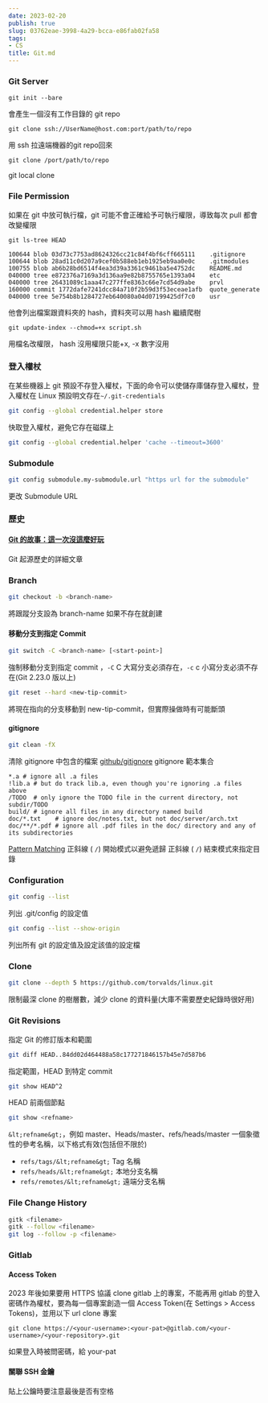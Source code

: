 ```yaml
---
date: 2023-02-20
publish: true
slug: 03762eae-3998-4a29-bcca-e86fab02fa58
tags:
- CS
title: Git.md
---
```

### Git Server

```
git init --bare
```

會產生一個沒有工作目錄的 git repo

```
git clone ssh://UserName@host.com:port/path/to/repo
```

用 ssh 拉遠端機器的git repo回來

```
git clone /port/path/to/repo
```

git local clone

### File Permission

如果在 git 中放可執行檔，git 可能不會正確給予可執行權限，導致每次 pull 都會改變權限

```
git ls-tree HEAD
```

```
100644 blob 03d73c7753ad8624326cc21c84f4bf6cff665111    .gitignore
100644 blob 28ad11c0d207a9cef0b588eb1eb1925eb9aa0e0c    .gitmodules
100755 blob ab6b28bd6514f4ea3d39a3361c9461ba5e4752dc    README.md
040000 tree e872376a7169a3d136aa9e82b8755765e1393a04    etc
040000 tree 26431089c1aaa47c277ffe8363c66e7cd54d9abe    prvl
160000 commit 1772dafe7241dcc84a710f2b59d3f53eceae1afb  quote_generate
040000 tree 5e754b8b1284727eb640080a04d07199425df7c0    usr
```

他會列出檔案跟資料夾的 hash，資料夾可以用 hash 繼續爬樹

```
git update-index --chmod=+x script.sh
```

用檔名改權限， hash 沒用權限只能+x, -x 數字沒用

### 登入權杖

在某些機器上 git 預設不存登入權杖，下面的命令可以使儲存庫儲存登入權杖，登入權杖在 Linux 預設明文存在`~/.git-credentials`

```bash
git config --global credential.helper store
```

快取登入權杖，避免它存在磁碟上

```bash
git config --global credential.helper 'cache --timeout=3600'
```

### Submodule

```bash
git config submodule.my-submodule.url "https url for the submodule"
```

更改 Submodule URL

### 歷史

#### [Git 的故事：這一次沒這麼好玩](https://blog.brachiosoft.com/posts/git/)

Git 起源歷史的詳細文章

### Branch

```bash
git checkout -b <branch-name>
```

將跟蹤分支設為 branch-name 如果不存在就創建

#### 移動分支到指定 Commit

```bash
git switch -C <branch-name> [<start-point>]
```

強制移動分支到指定 commit ，`-C` C 大寫分支必須存在，`-c` c 小寫分支必須不存在(Git 2.23.0 版以上)

```bash
git reset --hard <new-tip-commit>
```

將現在指向的分支移動到 new-tip-commit，但實際操做時有可能斷頭

#### gitignore

```sh
git clean -fX
```

清除 gitignore 中包含的檔案
[github/gitignore](https://github.com/github/gitignore) gitignore 範本集合

```
*.a # ignore all .a files
!lib.a # but do track lib.a, even though you're ignoring .a files above
/TODO  # only ignore the TODO file in the current directory, not subdir/TODO
build/ # ignore all files in any directory named build
doc/*.txt    # ignore doc/notes.txt, but not doc/server/arch.txt
doc/**/*.pdf # ignore all .pdf files in the doc/ directory and any of its subdirectories
```

[Pattern Matching](https://www.gnu.org/software/bash/manual/html_node/Pattern-Matching.html)
正斜線 ( `/`) 開始模式以避免遞歸
正斜線 ( `/`) 結束模式來指定目錄

### Configuration

```sh
git config --list
```

列出 .git/config 的設定值

```sh
git config --list --show-origin
```

列出所有 git 的設定值及設定該值的設定檔

### Clone

```sh
git clone --depth 5 https://github.com/torvalds/linux.git
```

限制最深 clone 的樹層數，減少 clone 的資料量(大庫不需要歷史紀錄時很好用)

### Git Revisions

指定 Git 的修訂版本和範圍

```sh
git diff HEAD..84dd02d464488a58c177271846157b45e7d587b6 
```

指定範圍，HEAD 到特定 commit

```sh
git show HEAD^2
```

HEAD 前兩個節點

```sh
git show <refname>
```

`&lt;refname&gt;`，例如 master、Heads/master、refs/heads/master
一個象徵性的參考名稱，以下格式有效(包括但不限於)

- `refs/tags/&lt;refname&gt;` Tag 名稱
- `refs/heads/&lt;refname&gt;` 本地分支名稱
- `refs/remotes/&lt;refname&gt;`  遠端分支名稱

### File Change History

```sh
gitk <filename>
gitk --follow <filename>
git log --follow -p <filename>
```

### Gitlab

#### Access Token

2023 年後如果要用 HTTPS  協議 clone gitlab 上的專案，不能再用 gitlab 的登入密碼作為權杖，要為每一個專案創造一個 Access Token(在 Settings > Access Tokens)，並用以下 url clone 專案

```
git clone https://<your-username>:<your-pat>@gitlab.com/<your-username>/<your-repository>.git
```

如果登入時被問密碼，給 your-pat

#### 關聯 SSH 金鑰

貼上公鑰時要注意最後是否有空格
